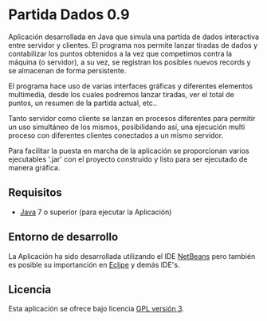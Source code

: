 Partida Dados 0.9
================================

Aplicación desarrollada en Java que simula una partida de dados interactiva entre 
servidor y clientes. El programa nos permite lanzar tiradas de dados y contabilizar
los puntos obtenidos a la vez que competimos contra la máquina (o servidor), a su vez,
se registran los posibles nuevos records y se almacenan de forma persistente.

El programa hace uso de varias interfaces gráficas y diferentes elementos multimedia, 
desde los cuales podremos lanzar tiradas, ver el total de puntos, un resumen de la partida
actual, etc..

Tanto servidor como cliente se lanzan en procesos diferentes para permitir un uso simultáneo
de los mismos, posibilidando así, una ejecución multi proceso con diferentes clientes conectados
a un mismo servidor.

Para facilitar la puesta en marcha de la aplicación se proporcionan varios ejecutables '.jar' con
el proyecto construido y listo para ser ejecutado de manera gráfica.

## Requisitos
- [Java] 7 o superior (para ejecutar la Aplicación)

## Entorno de desarrollo
La Aplicación ha sido desarrollada utilizando el IDE [NetBeans] pero también es posible su 
importanción en [Eclipe] y demás IDE's.

## Licencia
Esta aplicación se ofrece bajo licencia [GPL versión 3].

[GPL versión 3]: https://www.gnu.org/licenses/gpl-3.0.en.html
[NetBeans]: https://netbeans.org/
[Eclipe]: https://eclipse.org/
[Java]: https://www.java.com/